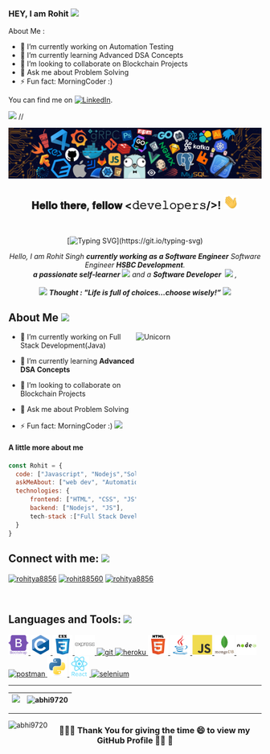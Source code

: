 ### HEY, I am Rohit  <img src = "https://github.com/TheDudeThatCode/TheDudeThatCode/blob/db8f1cbd38ac0ae2a08f36f961096dbd59a02393/Assets/Hi.gif" width ="30px">

<!-- **rohitya8856/rohitya8856** is a ✨ _special_ ✨ repository because its `README.md` (this file) appears on your GitHub profile. -->

About Me :

- 🔭 I’m currently working on Automation Testing
- 🌱 I’m currently learning Advanced DSA Concepts 
- 👯 I’m looking to collaborate on Blockchain Projects
- 💬 Ask me about Problem Solving
- ⚡ Fun fact: MorningCoder :)



You can find me on [![LinkedIn][2.2]][2].

<!-- Icons -->

[2.2]: https://raw.githubusercontent.com/MartinHeinz/MartinHeinz/master/linkedin-3-16.png (LinkedIn icon without padding)

<!-- Links to your social media accounts -->

[2]: https://www.linkedin.com/in/rohit-singh-3837111a1/


![](https://komarev.com/ghpvc/?username=your-rohitya8856&style=flat-square)
//




![Github Banner](https://github.com/Jaydeep-Yadav/Jaydeep-Yadav/blob/main/banner.png)

<div align="center">
<h2> 𝐇𝐞𝐥𝐥𝐨 𝐭𝐡𝐞𝐫𝐞, 𝐟𝐞𝐥𝐥𝐨𝐰 <𝚍𝚎𝚟𝚎𝚕𝚘𝚙𝚎𝚛𝚜/>! <img src="https://github.com/ABSphreak/ABSphreak/blob/master/gifs/Hi.gif" width="30px"></h2>
 </div>
  
<div align="center">
  
  <span>‎‎‎‎‎‎‎‎‎‎‎‎‎‎‎‎‎‎‎‎‎</span>
  
[![Typing SVG](https://readme-typing-svg.herokuapp.com?font=IBM+Plex+Sans&color=ff1493&size=36&lines=‎‎‎‎‎‎‎‎‎‎‎‎‎‎‎‎‎‎‎‎‎+Hey!+It's+Rohit!;I'm+a+Siftware+Developer...;❤+MongoDb+Nodejs+React.js;I+❤+DSA..)](https://git.io/typing-svg)
</div>

<p align="center">
  
  
  <em>
    Hello, I am Rohit Singh <b> currently working as a Software Engineer</b>  Software Engineer <b> HSBC Development</b></a>. <br>
    <b>a passionate self-learner</b> <img src="https://github.com/TheDudeThatCode/TheDudeThatCode/blob/master/Assets/Developer.gif" width="30px"> and a <b>Software Developer </b>&nbsp;<img src="https://github.com/TheDudeThatCode/TheDudeThatCode/blob/master/Assets/Designer.gif" width="36px">&nbsp,<br>
  </em> 
  <br>
  <img src="https://media.giphy.com/media/gH3LO09IOiZIqePwv9/giphy.gif" width="50" /> <b><i align="center">Thought : "Life is full of choices…choose wisely!”</i></b> <img src="https://media.giphy.com/media/qjqUcgIyRjsl2/giphy.gif" width="50" />
</p>

<div>
  <h2> About Me <img src="https://img.icons8.com/color/48/000000/user-male-circle--v2.png" width = 30px></h2>


 <img align="right" height=300px  width=250px alt="Unicorn" src="https://media.giphy.com/media/3ohs4BSacFKI7A717y/giphy.gif" />

- 🔭 I’m currently working on Full Stack Development(Java)
  
- 🌱 I’m currently learning **Advanced DSA Concepts**
  
- 👯 I’m looking to collaborate on Blockchain Projects
- 💬 Ask me about Problem Solving
- ⚡ Fun fact: MorningCoder :)
  <img src="https://media.giphy.com/media/ObNTw8Uzwy6KQ/giphy.gif" width="30px">

  
#### A little more about me
```javascript
const Rohit = {
  code: ["Javascript", "Nodejs","Solidity", "Java", "Python" ,"PHP" , "C++"],
  askMeAbout: ["web dev", "Automation & Scrapping", "Programming"],
  technologies: {
      frontend: ["HTML", "CSS", "JS", "Bootstrap","React.js"],
      backend: ["Nodejs", "JS"],
      tech-stack :["Full Stack Development" , "Android Development","BlockChain Development"]
  }
}
```
</div>  
<h2 align="left">Connect with me:  <img src='https://raw.githubusercontent.com/ShahriarShafin/ShahriarShafin/main/Assets/handshake.gif' width="60px"> </h2>
<p align="left">
<a href="https://www.linkedin.com/in/rohit-singh-3837111a1/" target="blank"><img align="center" src="https://raw.githubusercontent.com/rahuldkjain/github-profile-readme-generator/master/src/images/icons/Social/linked-in-alt.svg" alt="rohitya8856" height="30" width="40" /></a>
<a href="https://leetcode.com/rohit88560/" target="blank"><img align="center" src="https://raw.githubusercontent.com/rahuldkjain/github-profile-readme-generator/master/src/images/icons/Social/leet-code.svg" alt="rohit88560" height="30" width="40" /></a>
<a href="https://auth.geeksforgeeks.org/user/rohitsingh000065/profile" target="blank"><img align="center" src="https://raw.githubusercontent.com/rahuldkjain/github-profile-readme-generator/master/src/images/icons/Social/geeks-for-geeks.svg" alt="rohitya8856" height="30" width="40" /></a>
</p>‎‎

<div align="left">
<h2>Languages and Tools:  <img src = "https://media2.giphy.com/media/QssGEmpkyEOhBCb7e1/giphy.gif?cid=ecf05e47a0n3gi1bfqntqmob8g9aid1oyj2wr3ds3mg700bl&rid=giphy.gif" width = 30px> </h2>
</div>
<p align="left"> <a href="https://getbootstrap.com" target="_blank"> <img src="https://raw.githubusercontent.com/devicons/devicon/master/icons/bootstrap/bootstrap-plain-wordmark.svg" alt="bootstrap" width="40" height="40"/> </a> <a href="https://www.cprogramming.com/" target="_blank"> <img src="https://raw.githubusercontent.com/devicons/devicon/master/icons/c/c-original.svg" alt="c" width="40" height="40"/> </a> <a href="https://www.w3schools.com/css/" target="_blank"> <img src="https://raw.githubusercontent.com/devicons/devicon/master/icons/css3/css3-original-wordmark.svg" alt="css3" width="40" height="40"/> </a> <a href="https://expressjs.com" target="_blank"> <img src="https://raw.githubusercontent.com/devicons/devicon/master/icons/express/express-original-wordmark.svg" alt="express" width="40" height="40"/> </a> <a href="https://git-scm.com/" target="_blank"> <img src="https://www.vectorlogo.zone/logos/git-scm/git-scm-icon.svg" alt="git" width="40" height="40"/> </a> <a href="https://heroku.com" target="_blank"> <img src="https://www.vectorlogo.zone/logos/heroku/heroku-icon.svg" alt="heroku" width="40" height="40"/> </a> <a href="https://www.w3.org/html/" target="_blank"> <img src="https://raw.githubusercontent.com/devicons/devicon/master/icons/html5/html5-original-wordmark.svg" alt="html5" width="40" height="40"/> </a> <a href="https://www.java.com" target="_blank"> <img src="https://raw.githubusercontent.com/devicons/devicon/master/icons/java/java-original.svg" alt="java" width="40" height="40"/> </a> <a href="https://developer.mozilla.org/en-US/docs/Web/JavaScript" target="_blank"> <img src="https://raw.githubusercontent.com/devicons/devicon/master/icons/javascript/javascript-original.svg" alt="javascript" width="40" height="40"/> </a> <a href="https://www.mongodb.com/" target="_blank"> <img src="https://raw.githubusercontent.com/devicons/devicon/master/icons/mongodb/mongodb-original-wordmark.svg" alt="mongodb" width="40" height="40"/> </a> <a href="https://nodejs.org" target="_blank"> <img src="https://raw.githubusercontent.com/devicons/devicon/master/icons/nodejs/nodejs-original-wordmark.svg" alt="nodejs" width="40" height="40"/> </a> <a href="https://postman.com" target="_blank"> <img src="https://www.vectorlogo.zone/logos/getpostman/getpostman-icon.svg" alt="postman" width="40" height="40"/> </a> <a href="https://www.python.org" target="_blank"> <img src="https://raw.githubusercontent.com/devicons/devicon/master/icons/python/python-original.svg" alt="python" width="40" height="40"/> </a> <a href="https://reactjs.org/" target="_blank"> <img src="https://raw.githubusercontent.com/devicons/devicon/master/icons/react/react-original-wordmark.svg" alt="react" width="40" height="40"/> </a> <a href="https://www.selenium.dev" target="_blank"> <img src="https://raw.githubusercontent.com/detain/svg-logos/780f25886640cef088af994181646db2f6b1a3f8/svg/selenium-logo.svg" alt="selenium" width="40" height="40"/> </a> </p>
<hr>

|<img src="https://github-readme-streak-stats.herokuapp.com/?user=abhi9720"/>|<img align="center" src="https://github-readme-stats.vercel.app/api?username=abhi9720&show_icons=true&locale=en" alt="abhi9720" />|
|---|---|
___

<img align="left" src="https://github-readme-stats.vercel.app/api/top-langs?username=abhi9720&show_icons=true&locale=en&layout=compact" alt="abhi9720" />


<div align="center">

### 👩‍🚀🚀 Thank You for giving the time 😄 to view my GitHub  Profile 👩‍🚀 🚀
</div>


